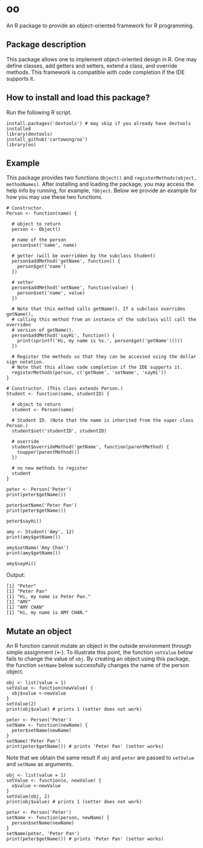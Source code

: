 # oo
An R package to provide an object-oriented framework for R programming.

## Package description
This package allows one to implement object-oriented design in R. One may define classes, add getters and setters, extend a class, and override methods. This framework is compatible with code completion if the IDE supports it.

## How to install and load this package?
Run the following R script.

```
install.packages('devtools') # may skip if you already have devtools installed
library(devtools)
install_github('cartowong/oo')
library(oo)
```

## Example
This package provides two functions `Object()` and `registerMethods(object, methodNames)`. After installing and loading the package, you may access the help info by running, for example, `?Object`. Below we provide an example for how you may use these two functions.

```
# Constructor.
Person <- function(name) {

  # object to return
  person <- Object()

  # name of the person
  person$set('name', name)

  # getter (will be overridden by the subclass Student)
  person$addMethod('getName', function() {
    person$get('name')
  })

  # setter
  person$addMethod('setName', function(value) {
    person$set('name', value)
  })

  # Note that this method calls getName(). If a subclass overrides getName(),
  # calling this method from an instance of the subclass will call the overriden
  # version of getName().
  person$addMethod('sayHi', function() {
    print(sprintf('Hi, my name is %s.', person$get('getName')()))
  })

  # Register the methods so that they can be accessed using the dollar sign notation.
  # Note that this allows code completion if the IDE supports it.
  registerMethods(person, c('getName', 'setName', 'sayHi'))
}

# Constructor. (This class extends Person.)
Student <- function(name, studentID) {

  # object to return
  student <- Person(name)

  # Student ID. (Note that the name is inherited from the super class Person.)
  student$set('studentID', studentID)

  # override
  student$overrideMethod('getName', function(parentMethod) {
    toupper(parentMethod())
  })

  # no new methods to register
  student
}

peter <- Person('Peter')
print(peter$getName())

peter$setName('Peter Pan')
print(peter$getName())

peter$sayHi()

amy <- Student('Amy', 12)
print(amy$getName())

amy$setName('Amy Chan')
print(amy$getName())

amy$sayHi()
```

Output:

```
[1] "Peter"
[1] "Peter Pan"
[1] "Hi, my name is Peter Pan."
[1] "AMY"
[1] "AMY CHAN"
[1] "Hi, my name is AMY CHAN."
```

## Mutate an object

An R function cannot mutate an object in the outside environment through simple assignment (<-). To illustrate this point, the function `setValue` below fails to change the value of `obj`. By creating an object using this package, the function `setName` below successfully changes the name of the person object.

```
obj <- list(value = 1)
setValue <- function(newValue) {
  obj$value <-newValue
}
setValue(2)
print(obj$value) # prints 1 (setter does not work)

peter <- Person('Peter')
setName <- function(newName) {
  peter$setName(newName)
}
setName('Peter Pan')
print(peter$getName()) # prints 'Peter Pan' (setter works)
```

Note that we obtain the same result if `obj` and `peter` are passed to `setValue` and `setName` as arguments.

```
obj <- list(value = 1)
setValue <- function(o, newValue) {
  o$value <-newValue
}
setValue(obj, 2)
print(obj$value) # prints 1 (setter does not work)

peter <- Person('Peter')
setName <- function(person, newName) {
  person$setName(newName)
}
setName(peter, 'Peter Pan')
print(peter$getName()) # prints 'Peter Pan' (setter works)
```
